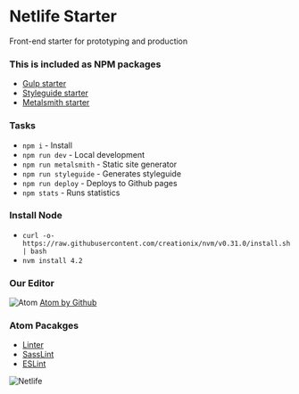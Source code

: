 # Netlife Starter
Front-end starter for prototyping and production

### This is included as NPM packages
* [Gulp starter](https://github.com/netliferesearch/starter-gulp)
* [Styleguide starter](https://github.com/netliferesearch/starter-styleguide)
* [Metalsmith starter](https://github.com/netliferesearch/starter-metalsmith)

### Tasks
* `npm i` - Install
* `npm run dev` - Local development
* `npm run metalsmith` - Static site generator
* `npm run styleguide` - Generates styleguide
* `npm run deploy` - Deploys to Github pages
* `npm stats` - Runs statistics

### Install Node
* `curl -o- https://raw.githubusercontent.com/creationix/nvm/v0.31.0/install.sh | bash`
* `nvm install 4.2`

### Our Editor
![Atom](http://www.prototypingwithframer.com/wp-content/uploads/2015/07/atom-logo.jpg)
[Atom by Github](https://atom.io/)

### Atom Pacakges
* [Linter](https://atom.io/packages/linter)
* [SassLint](https://atom.io/packages/linter-sass-lint)
* [ESLint](https://atom.io/packages/linter-eslint)

![Netlife](http://netliferesearch.com/assets/img/illustrations/feature-strategy.svg)

